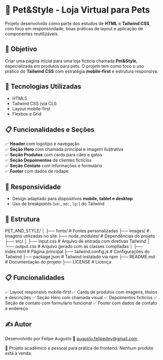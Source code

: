 # 🐾 Pet&Style - Loja Virtual para Pets

Projeto desenvolvido como parte dos estudos de **HTML** e **Tailwind CSS**, com foco em responsividade, boas práticas de layout e aplicação de componentes reutilizáveis.

## 📌 Objetivo

Criar uma página inicial para uma loja fictícia chamada **Pet&Style**, especializada em produtos para pets. O projeto tem como foco o uso prático do **Tailwind CSS** com estratégia **mobile-first** e estrutura responsiva.

## 🔧 Tecnologias Utilizadas

- HTML5
- Tailwind CSS (via CLI)
- Layout mobile-first
- Flexbox e Grid

## 📋 Funcionalidades e Seções

✅ **Header** com logotipo e navegação  
✅ **Seção Hero** com chamada principal e imagem ilustrativa  
✅ **Seção Produtos** com cards para cães e gatos  
✅ **Seção Depoimentos** de clientes fictícios  
✅ **Seção Contato** com informações e formulário  
✅ **Footer** com dados de rodapé

## 📱 Responsividade

- Design adaptado para dispositivos **mobile, tablet e desktop**
- Uso de breakpoints (`sm:`, `md:`, `lg:`) do Tailwind

## 📂 Estrutura

PET_AND_STYLE/
│
├── fonts/ # Fontes personalizadas
├── images/ # Imagens utilizadas no site
├── node_modules/ # Dependências do projeto
├── src/
│ ├── input.css # Arquivo de entrada com diretivas Tailwind
│ └── output.css # Arquivo gerado com as classes compiladas
│
├── index.html # Página principal
├── tailwind.config.js # Configurações do Tailwind
├── package.json # Tailwind instalado via npm
├── README.md # Documentação do projeto
├── LICENSE # Licença

## 📋 Funcionalidades

✅ Layout responsivo mobile-first
✅ Cards de produtos com imagens, títulos e descrições
✅ Seção Hero com chamada visual
✅ Depoimentos fictícios
✅ Seção de contato com formulário funcional
✅ Footer com dados de contato e endereço

## ✍️ Autor

Desenvolvido por Felipe Augusto
📧 augusto.felipedev@gmail.com

🧠 Projeto acadêmico e pessoal para prática de frontend. Nenhum produto está à venda.
